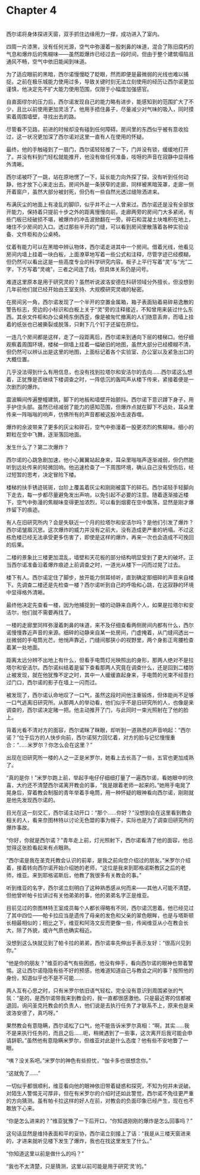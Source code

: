 # Chapter 4

<br>
西尔诺将身体探进天窗，双手抓住边缘用力一撑，成功进入了室内。

四周一片漆黑，没有任何光源，空气中弥漫着一股刺鼻的味道，混合了陈旧腐朽的气息和爆炸后的焦糊味——虽然距爆炸已经过去一段时间，但由于整个建筑塌陷且通风不畅，空气中依旧能闻到味道。

为了适应眼前的黑暗，西尔诺慢慢眨了眨眼，然而即便是最微弱的光线也难以捕捉。之前在极乐城能力使用过多，导致关键时刻无法立刻使用的经历让西尔诺更加谨慎，他决定先不扩大能力使用范围，仅限于小幅度加强感官。

自直面缪尔的压力后，西尔诺发现自己的能力略有进步，能感知到的范围扩大了不少，且比以前使用更加灵活了。他用手捂住鼻子，尽量减少对气味的吸入，同时摸索着周围墙壁，寻找出去的路。

尽管看不见路，前进的时候却没有碰到任何障碍。房间里的东西似乎被有意收拾过，这一状况更加深了西尔诺对这里一直有人在使用的怀疑。

最终，他的手触碰到了一扇门，西尔诺轻轻推了一下，门并没有锁，缓缓地打开了。并没有料到门轻松就能推开，他没有做任何准备，吱呀的声音在寂静中显得格外清晰。

西尔诺被吓了一跳，站在原地愣了一下，延长能力向外探了探，没有听到任何动静，他才放下心来走出去。房间外是一条狭窄的走廊，同样被黑暗笼罩，走廊一侧开着窗户，虽然大部分被封死，但仍有一些自然光透过缝隙洒进来。

布满灰尘的地面上有凌乱的脚印，似乎并不止一人曾来过。西尔诺还是没有全部放开能力，保持着只提前十步之外的距离慢慢向前。走廊两旁的房间门大多紧闭，有些门板已经破损不堪，被爆炸的冲击波掀翻在一旁。碎石和混凝土块堆积在地上，堵住不少房间的入口。透过那些半开的门缝，可以看到房间里散落着各种实验设备、文件柜和办公桌椅。

仗着有能力可以在黑暗中辨认物体，西尔诺走进其中一个房间。借着光线，他看见房间内墙上挂着一块白板，上面潦草地写着一些公式和注释，尽管字迹已经模糊，但仍然可以看出这是一些高度专业的科学研究内容。板子上平行写着“灵”与“光”二字，下方写着“灵魂”，三者之间连了线，但具体关系仍是问号。

难道这里原本是用于研究灵的？虽然听说波洛安德在科研领域分外擅长，但没想到几年前他们就已经开始由王室支持、大规模研究灵魂的秘密。

在房间另一角，西尔诺发现了一个半开的空置金属箱，箱子表面贴着易碎易逸散的警告标志，旁边的小标识和白板上关于“灵”旁的注释接近，不知曾用来装过什么东西。其余文件柜和办公桌椅东倒西歪，像是被匆忙撤离的人们随意丢弃，而墙上挂着的纸张也已被撕裂或脱落，只剩下几个钉子还留在原位。

一连几个房间都是这样，走了一段距离后，西尔诺来到通向下层的楼梯口。他仔细观察着周围环境，楼梯一侧墙上挂着一幅破旧的地图，虽然大部分已经模糊不清，但仍然可以辨认出是这里的地图，上面标记着各个实验室、办公室以及紧急出口的大概位置。

几乎没法得到什么有用信息，也没有找到拉塔尔和安洁尔的去向……西尔诺这么想着，正犹豫是否继续下楼调查之时，一阵低沉的轰鸣声从楼下传来，紧接着便是一次剧烈的爆炸。

震波瞬间传遍整幢建筑，脚下的地板和墙壁开始颤抖。西尔诺下意识蹲下身子，用手护住头部。虽然已经减弱了能力的感知范围，但爆炸点就在脚下不远处，耳朵里传来一阵嗡嗡的响声，仿佛所有的声音都被这股冲击波吞噬。

爆炸的余波带来了更多的灰尘和碎石，空气中弥漫着一股更浓烈的焦糊味。细小的颗粒在空中飞舞，逐渐落回地面。

发生什么了？第二次爆炸？

西尔诺的心跳急剧加速，他小心翼翼站起身来，耳朵里嗡嗡声逐渐减弱，但仍然能听到远处传来的轻微回响。他迅速检查了一下周围环境，确认自己没有受伤后，经过短暂的思考，决定冒险下楼。

楼梯的扶手锈迹斑斑，台阶上覆盖着灰尘和刚刚被震下的碎石。西尔诺轻手轻脚向下走去，每一步都尽量避免发出声响，以免引起不必要的注意。随着逐渐接近楼下，空气中弥漫的焦糊味变得更加浓烈，可以看到烟雾在空中飘荡，显然是刚才爆炸留下的痕迹。

有人在旧研究所内？会是失联近一个月的拉塔尔和安洁尔吗？是他们引发了爆炸？西尔诺皱眉沉思。这次爆炸的威力并没有之前大，没有造成更严重的坍塌。不过这栋危楼已经无法承受更多伤害了，即使是这样的爆炸，再来一次也会造成不可挽回的后果。

二楼的景象比三楼更加混乱，墙壁和天花板的部分结构明显受到了更大的破坏。正当西尔诺准备沿着爆炸痕迹上前调查之时，一道光从楼下一闪而过晃了过去。

楼下有人。西尔诺定住了脚步，放开能力侧耳倾听，直到确定那细碎的声音来自楼下。先调查二楼还是先检查一楼？西尔诺听到自己的呼吸和心跳，在这寂静的环境中显得格外清晰。

最终他决定先查看一楼，因为他捕捉到一楼的动静来自两个人，如果是拉塔尔和安洁尔，他们就不需要再找了。

一楼的走廊里同样弥漫着刺鼻的味道，来不及仔细查看两侧房间内都有什么，西尔诺慢慢靠近声音的来源。细碎的动静来自某一处房间，门虚掩着，从门缝间透出一丝微弱的手电筒光芒。他悄声靠近，门缝间那狭小的视野里，两个身影正弯腰检查着某一处地面。

距离太远分辨不出地上有什么，但看手电筒灯光映照出的身形，那两人绝对不是拉塔尔和安洁尔。西尔诺纠结着是留下查看那两人究竟在调查什么，还是回到二楼防止被发现，就在他犹豫不定之时，其中一人缓缓直起身来，手电筒的光束不经意扫过门口，西尔诺的影子在墙上一闪而过。

被发现了，西尔诺认命地叹了一口气，虽然这段时间他注重锻炼，但体能尚不足够一口气逃离旧研究所。从那两人的举动看，他们似乎不是旧研究所的人，也像是来调查的，西尔诺决定赌一把。他主动推开了门，与此同时一束光照射在了他的脸上。

背着光看不清对方的面容，西尔诺眯了眯眼，却听到一道熟悉的声音响起：“西尔诺？”位于后方的人快步向前，西尔诺努力回忆着，对方的脸与记忆慢慢重合：“……米罗尔？你怎么会在这里？”

出现在旧研究所一楼的人之一正是米罗尔，她看上去长高了一些，五官也更加成熟了。

“真的是你！”米罗尔跑上前，举起手电仔仔细细打量了一遍西尔诺，看她眼中的欣喜，大约还不清楚西尔诺离开教会的事，“我是跟着老师一起来的。”她用手电晃了晃身后，穿着教会制服的青年举着手电筒，用一种怀疑的眼神看向西尔诺，刚刚就是他先发现西尔诺的。

目光在这一刻交汇，西尔诺主动开口：“那个……你好？”没想到会在这里看到教会相关的人，看来奈图林特以讨论无色盟的事为幌子，实际也是为了调查旧研究所的爆炸事故。

“你好，你就是西尔诺？”青年走上前，灯光照射下，西尔诺看清了他的面容，他总觉得这张脸看起来有点眼熟。

“西尔诺是我在圣克托教会认识的前辈，是我之前向您介绍过的朋友。”米罗尔介绍着，接着转向西尔诺开始介绍她的老师，“这位是我来到耶格诺斯教区之后的老师，维亚。来到耶格诺斯后，他教了我很多有关教会的事。”

听到维亚的名字，西尔诺立刻明白了这种熟悉感从何而来——其他人可能不清楚，但他曾听帕卡拉讲过有关他弟弟的事，他的弟弟名字正是维亚。

目前见过的奈图林特王室成员每个人都长得略有不同，西尔诺沉思着。他已经见过了其中四位——帕卡拉应当是遗传了母亲的发色和父亲的翠色眼眸，也是与塔斯顿长相最相似的；相比之下，维亚和阿洛文反而更像一些，传闻维亚从小在教会长大，除了外貌，或许气质也确实相近。

没想到这么快就见到了帕卡拉的弟弟，西尔诺率先伸出手表示友好：“很高兴见到你。”

“他是你的朋友？”维亚的语气有些困惑，他没有伸手，看向西尔诺的眼神也带着警惕。这让西尔诺隐隐有些不好的预感，他难道知道自己与教会之间的事？按照他的身份，知道似乎也不是不可能……

两人互有心思之时，只有米罗尔依旧语气轻松，完全没有意识到周围紧张的气氛：“是的，是西尔诺带我来到教会的，我一直都很感激他。只是最近寄的信都被退回，询问圣克托教会的负责人，他们说是去执行任务了才联系不上，原来也是来波洛安德了，真巧呀。”

果然教会有意隐瞒，西尔诺松了口气，他不能告诉米罗尔真相：“啊，其实……我不是来执行任务的，而且之后……呃，稍微遇到了一些事，这次离开后我可能会申请辞职。”虽然他有意隐瞒米罗尔，但维亚对此是什么态度？他有些不安地瞥了一眼。

“咦？没关系吧。”米罗尔的神色有些担忧，“伽卡多也很想念你。”

“这就免了……”

一切似乎都很顺利，维亚看向他的眼神依旧带着疑惑和探究，不知为何并未说破。对陌生人警惕无可厚非，但在有米罗尔的介绍时还如此警觉，西尔诺不免往更严重的方向猜测。虽有帕卡拉这样的好人在前，对教会的负面印象已经产生，现在也不敢放下心来。

“你是怎么进来的？”维亚犹豫了一下后开口，“你知道刚刚的爆炸是怎么回事吗？”

这句话显然是维持表面和平的妥协，西尔诺立刻接上了话：“我是从三楼天窗进来的，才进来就听见楼下发生了爆炸，我也在找这里发生了什么。”

“你知道这里以前是做什么的吗？”

“我也不太清楚，只是猜测，这里以前可能是用于研究‘灵’的。”
